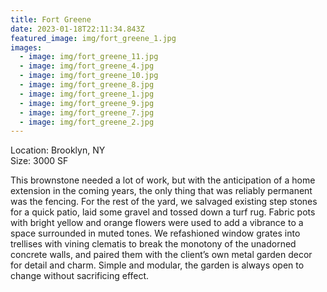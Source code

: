 ```yaml
---
title: Fort Greene
date: 2023-01-18T22:11:34.843Z
featured_image: img/fort_greene_1.jpg
images:
  - image: img/fort_greene_11.jpg
  - image: img/fort_greene_4.jpg
  - image: img/fort_greene_10.jpg
  - image: img/fort_greene_8.jpg
  - image: img/fort_greene_1.jpg
  - image: img/fort_greene_9.jpg
  - image: img/fort_greene_7.jpg
  - image: img/fort_greene_2.jpg
---
```

L﻿ocation: Brooklyn, NY\
S﻿ize: 3000 SF



This brownstone needed a lot of work, but with the anticipation of a home extension in the coming years, the only thing that was reliably permanent was the fencing. For the rest of the yard, we salvaged existing step stones for a quick patio, laid some gravel and tossed down a turf rug. Fabric pots with bright yellow and orange flowers were used to add a vibrance to a space surrounded in muted tones. We refashioned window grates into trellises with vining clematis to break the monotony of the unadorned concrete walls, and paired them with the client’s own metal garden decor for detail and charm. Simple and modular, the garden is always open to change without sacrificing effect.